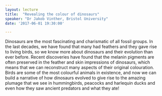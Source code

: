 ```yaml
---
layout: lecture
title:  "Revealing the colour of dinosaurs"
speaker: "Dr Jakob Vinther, Bristol University"
date: '2017-06-01 19:30:00'

---
```

Dinosaurs are the most fascinating and charismatic of all fossil groups. In the last decades, we have found that many had feathers and they gave rise to living birds, so we know more about dinosaurs and their evolution than ever before. Recent discoveries have found that the melanin pigments are often preserved in the feather and skin impressions of dinosaurs, which means that we can reconstruct many aspects of their original colouration. Birds are some of the most colourful animals in existence, and now we can build a narrative of how dinosaurs evolved to give rise to the amazing plumage that we see in hummingbirds, peacocks and harlequin ducks and even how they saw ancient predators and what they ate!